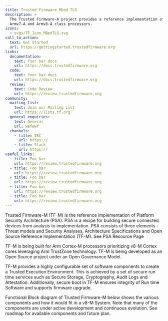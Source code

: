 ```yaml
---
title: Trusted Firmware Mbed TLS
description: >
  The Trusted Firmware-A project provides a reference implementation of secure world software for
  Armv7-A and Armv8-A class processors.
icons:
  - svgs/TF_Icon_MBedTLS.svg
call_to_action:
  text: Get Started
  url: https://gettingstarted.trustedfirmware.org
links:
  documentation:
    text: foor bar docs
    url: https://docs.trustedfirmware.org
  code:
    text: foor bar docs
    url: https://docs.trustedfirmware.org
  review:
    text: Code Review
    url: https://review.trustedfirmware.org
community:
  mailing_list:
    text: Join our Mailing List
    url: https://lists.tf.org
  general_enquiries:
    text: General
    url: wefewf
  channels:
    - title: IRC
      url: https://
    - title: Slack
      url: https://
useful_links:
  - title: Foo bar
    url: https://review.trustedfirmware.org
  - title: Foo bar
    url: https://review.trustedfirmware.org
  - title: Foo bar
    url: https://review.trustedfirmware.org
  - title: Foo bar
    url: https://review.trustedfirmware.org
  - title: Foo bar
    url: https://review.trustedfirmware.org
---
```


Trusted Firmware-M (TF-M) is the reference implementation of Platform Security Architecture (PSA). PSA is a recipe for building secure connected devices from analysis to implementation. PSA consists of three elements - Threat models and Security Analyses, Architecture Specifications and Open Source Reference Implementation (TF-M). See PSA Resource Page

TF-M is being built for Arm Cortex-M processors prioritizing v8-M Cortex cores leveraging Arm TrustZone technology. TF-M is being developed as an Open Source project under an Open Governance Model.

TF-M provides a highly configurable set of software components to create a Trusted Execution Environment. This is achieved by a set of secure run time services such as Secure Storage, Cryptography, Audit Logs and Attestation. Additionally, secure boot in TF-M ensures integrity of Run time Software and supports firmware upgrade.

Functional Block diagram of Trusted Firmware-M below shows the various components and how it would fit in a v8-M System. Note that many of the components are under active development and continuous evolution. See roadmap for available components and future plan.
